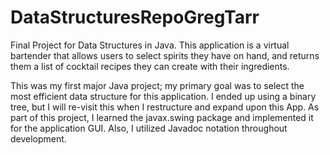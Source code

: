 # DataStructuresRepoGregTarr

Final Project for Data Structures in Java.  This application is a virtual bartender that allows users to select spirits they have on hand, and returns them a list of cocktail recipes they can create with their ingredients.  

This was my first major Java project; my primary goal was to select the most efficient data structure for this application.  I ended up using a binary tree, but I will re-visit this when I restructure and expand upon this App.  As part of this project, I learned the javax.swing package and implemented it for the application GUI.  Also, I utilized Javadoc notation throughout development.  
